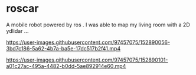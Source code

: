 # roscar
A mobile robot powered by ros .
I was able to  map my living room with a 2D ydlidar ...

https://user-images.githubusercontent.com/97457075/152890056-3bd7c186-5a62-4b7a-ba5e-17dc517b2f41.mp4



https://user-images.githubusercontent.com/97457075/152890101-a01c27ac-495a-4482-b0dd-5ae892914e60.mp4

